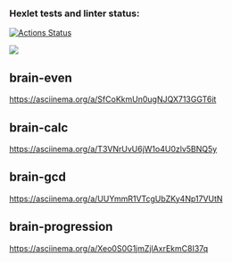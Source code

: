 ### Hexlet tests and linter status:

[![Actions Status](https://github.com/kaolin223/frontend-project-44/workflows/hexlet-check/badge.svg)](https://github.com/kaolin223/frontend-project-44/actions)

<a href="https://codeclimate.com/github/kaolin223/frontend-project-44/maintainability"><img src="https://api.codeclimate.com/v1/badges/01eb719acaab2cf1e46d/maintainability" /></a>
## brain-even
https://asciinema.org/a/SfCoKkmUn0ugNJQX713GGT6it

## brain-calc
https://asciinema.org/a/T3VNrUvU6jW1o4U0zlv5BNQ5y

## brain-gcd
https://asciinema.org/a/UUYmmR1VTcgUbZKy4Np17VUtN

## brain-progression
https://asciinema.org/a/Xeo0S0G1jmZjlAxrEkmC8I37q
